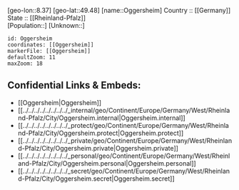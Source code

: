 ﻿---
location: [49.48,8.37] 
mapzoom: [7,12] 
mapmarker: city 
type: City
tags:
- geo/City


SpocWebEntityId: 33077
isDeleted: false
confidential: public

---
[geo-lon::8.37] 
[geo-lat::49.48] 
[name::Oggersheim] 
Country :: [[Germany]]  
State :: [[Rheinland-Pfalz]]  
[Population::] 
[Unknown::] 


```leaflet
id: Oggersheim
coordinates: [[Oggersheim]] 
markerFile: [[Oggersheim]] 
defaultZoom: 11 
maxZoom: 18
```


## Confidential Links & Embeds: 
- [[Oggersheim|Oggersheim]]  
- [[../../../../../../../../_internal/geo/Continent/Europe/Germany/West/Rheinland-Pfalz/City/Oggersheim.internal|Oggersheim.internal]] 
- [[../../../../../../../../_protect/geo/Continent/Europe/Germany/West/Rheinland-Pfalz/City/Oggersheim.protect|Oggersheim.protect]] 
- [[../../../../../../../../_private/geo/Continent/Europe/Germany/West/Rheinland-Pfalz/City/Oggersheim.private|Oggersheim.private]] 
- [[../../../../../../../../_personal/geo/Continent/Europe/Germany/West/Rheinland-Pfalz/City/Oggersheim.personal|Oggersheim.personal]] 
- [[../../../../../../../../_secret/geo/Continent/Europe/Germany/West/Rheinland-Pfalz/City/Oggersheim.secret|Oggersheim.secret]] 

